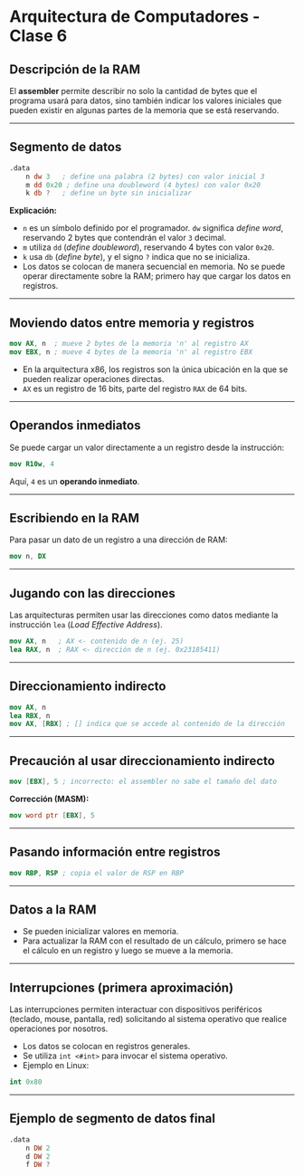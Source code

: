 # Arquitectura de Computadores - Clase 6

## Descripción de la RAM

El **assembler** permite describir no solo la cantidad de bytes que el programa usará para datos, sino también indicar los valores iniciales que pueden existir en algunas partes de la memoria que se está reservando.

---

## Segmento de datos

```nasm
.data
    n dw 3   ; define una palabra (2 bytes) con valor inicial 3
    m dd 0x20 ; define una doubleword (4 bytes) con valor 0x20
    k db ?   ; define un byte sin inicializar
```

**Explicación:**

* `n` es un símbolo definido por el programador. `dw` significa *define word*, reservando 2 bytes que contendrán el valor `3` decimal.
* `m` utiliza `dd` (*define doubleword*), reservando 4 bytes con valor `0x20`.
* `k` usa `db` (*define byte*), y el signo `?` indica que no se inicializa.
* Los datos se colocan de manera secuencial en memoria. No se puede operar directamente sobre la RAM; primero hay que cargar los datos en registros.

---

## Moviendo datos entre memoria y registros

```nasm
mov AX, n  ; mueve 2 bytes de la memoria 'n' al registro AX
mov EBX, n ; mueve 4 bytes de la memoria 'n' al registro EBX
```

* En la arquitectura x86, los registros son la única ubicación en la que se pueden realizar operaciones directas.
* `AX` es un registro de 16 bits, parte del registro `RAX` de 64 bits.

---

## Operandos inmediatos

Se puede cargar un valor directamente a un registro desde la instrucción:

```nasm
mov R10w, 4
```

Aquí, `4` es un **operando inmediato**.

---

## Escribiendo en la RAM

Para pasar un dato de un registro a una dirección de RAM:

```nasm
mov n, DX
```

---

## Jugando con las direcciones

Las arquitecturas permiten usar las direcciones como datos mediante la instrucción `lea` (*Load Effective Address*).

```nasm
mov AX, n   ; AX <- contenido de n (ej. 25)
lea RAX, n  ; RAX <- dirección de n (ej. 0x23185411)
```

---

## Direccionamiento indirecto

```nasm
mov AX, n
lea RBX, n
mov AX, [RBX] ; [] indica que se accede al contenido de la dirección
```

---

## Precaución al usar direccionamiento indirecto

```nasm
mov [EBX], 5 ; incorrecto: el assembler no sabe el tamaño del dato
```

**Corrección (MASM):**

```nasm
mov word ptr [EBX], 5
```

---

## Pasando información entre registros

```nasm
mov RBP, RSP ; copia el valor de RSP en RBP
```

---

## Datos a la RAM

* Se pueden inicializar valores en memoria.
* Para actualizar la RAM con el resultado de un cálculo, primero se hace el cálculo en un registro y luego se mueve a la memoria.

---

## Interrupciones (primera aproximación)

Las interrupciones permiten interactuar con dispositivos periféricos (teclado, mouse, pantalla, red) solicitando al sistema operativo que realice operaciones por nosotros.

* Los datos se colocan en registros generales.
* Se utiliza `int <#int>` para invocar el sistema operativo.
* Ejemplo en Linux:

```nasm
int 0x80
```

---

## Ejemplo de segmento de datos final

```nasm
.data
    n DW 2
    d DW 2
    f DW ?
```

